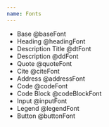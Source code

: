```yaml
---
name: Fonts
---
```


<ul>
	<li class="font font--base">Base <span>@baseFont</span></li>
	<li class="font font--heading">Heading <span>@headingFont</span></li>
	<li class="font font--description-title">Description Title <span>@dtFont</span></li>
	<li class="font font--description">Description <span>@ddFont</span></li>
	<li class="font font--quote">Quote <span>@quoteFont</span></li>
	<li class="font font--cite">Cite <span>@citeFont</span></li>
	<li class="font font--address">Address <span>@addressFont</span></li>
	<li class="font font--code">Code <span>@codeFont</span></li>
	<li class="font font--code-block">Code Block <span>@codeBlockFont</span></li>
	<li class="font font--input">Input <span>@inputFont</span></li>
	<li class="font font--legend">Legend <span>@legendFont</span></li>
	<li class="font font--button">Button <span>@buttonFont</span></li>
</ul>